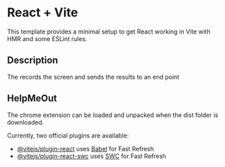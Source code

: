 # React + Vite

This template provides a minimal setup to get React working in Vite with HMR and some ESLint rules.

## Description

The records the screen and sends the results to an end point

## HelpMeOut

The chrome extension can be loaded and unpacked when the dist folder is downloaded.

Currently, two official plugins are available:

- [@vitejs/plugin-react](https://github.com/vitejs/vite-plugin-react/blob/main/packages/plugin-react/README.md) uses [Babel](https://babeljs.io/) for Fast Refresh
- [@vitejs/plugin-react-swc](https://github.com/vitejs/vite-plugin-react-swc) uses [SWC](https://swc.rs/) for Fast Refresh
